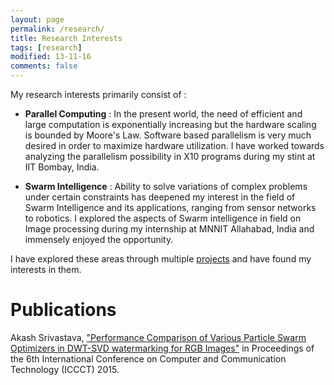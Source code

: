 ```yaml
---
layout: page
permalink: /research/
title: Research Interests
tags: [research]
modified: 13-11-16
comments: false
---
```

My research interests primarily consist of : 

* **Parallel Computing** :
In the present world, the need of efficient and large computation is exponentially increasing but the hardware scaling is bounded by Moore's Law. Software based parallelism is very much desired in order to maximize hardware utilization. I have worked towards analyzing the parallelism possibility in X10 programs during my stint at IIT Bombay, India.

* **Swarm Intelligence** :
Ability to solve variations of complex problems under certain constraints has deepened my interest in the field of Swarm Intelligence and its applications, ranging from sensor networks to robotics. I explored the aspects of Swarm intelligence in field on Image processing during my internship at MNNIT Allahabad, India and immensely enjoyed the opportunity.

I have explored these areas through multiple <a href="https://akash1684.github.io//projects/" target="_blank">projects</a> and have found my interests in them.

# Publications
Akash Srivastava, <a href="http://dl.acm.org/citation.cfm?id=2818651" target="_blank">"Performance Comparison of Various Particle Swarm Optimizers in DWT-SVD watermarking for RGB Images"</a> in Proceedings of the 6th International Conference on Computer and Communication Technology (ICCCT) 2015.
